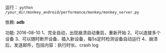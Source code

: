 运行：
```python /your_dir/monkey_android/performance/monkey/monkey_server.py```

依赖:
**adb**

功能:
2016-08-10
1、完全自动，出现崩溃自动重启，重新开始
2、可以连接多个设备
3、可以随时断开设备、插入新设备，每5s定时检测设备自动运行
4、崩溃后，发送邮件，包括内容：执行时长、crash log


